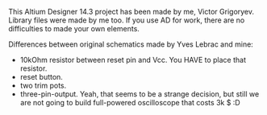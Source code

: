 This Altium Designer 14.3 project has been made by me, Victor Grigoryev. Library files were made by me too. If you use AD for work, there are no difficulties to made your own elements. 

Differences between original schematics made by Yves Lebrac and mine:
- 10kOhm resistor between reset pin and Vcc. You HAVE to place that resistor.
- reset button.
- two trim pots.
- three-pin-output. Yeah, that seems to be a strange decision, but still we are not going to build full-powered oscilloscope that costs 3k $ :D
